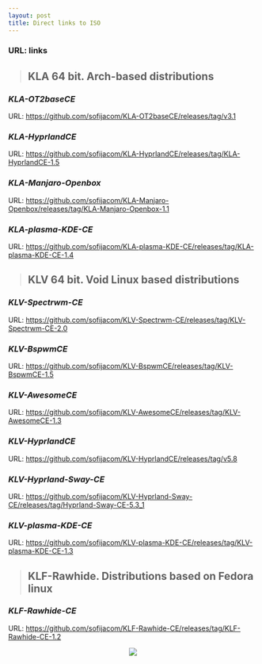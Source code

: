 ```yaml
---
layout: post
title: Direct links to ISO
---
```


### URL: links


> ## KLA 64 bit. Arch-based distributions

### _KLA-OT2baseCE_
URL: <https://github.com/sofijacom/KLA-OT2baseCE/releases/tag/v3.1>


### _KLA-HyprlandCE_
URL: <https://github.com/sofijacom/KLA-HyprlandCE/releases/tag/KLA-HyprlandCE-1.5>


### _KLA-Manjaro-Openbox_
URL: <https://github.com/sofijacom/KLA-Manjaro-Openbox/releases/tag/KLA-Manjaro-Openbox-1.1>

### _KLA-plasma-KDE-CE_
URL: <https://github.com/sofijacom/KLA-plasma-KDE-CE/releases/tag/KLA-plasma-KDE-CE-1.4>


> ## KLV 64 bit. Void Linux based distributions

### _KLV-Spectrwm-CE_
URL: <https://github.com/sofijacom/KLV-Spectrwm-CE/releases/tag/KLV-Spectrwm-CE-2.0>


### _KLV-BspwmCE_
URL: <https://github.com/sofijacom/KLV-BspwmCE/releases/tag/KLV-BspwmCE-1.5>


### _KLV-AwesomeCE_
URL: <https://github.com/sofijacom/KLV-AwesomeCE/releases/tag/KLV-AwesomeCE-1.3>


### _KLV-HyprlandCE_
URL: <https://github.com/sofijacom/KLV-HyprlandCE/releases/tag/v5.8>


### _KLV-Hyprland-Sway-CE_
URL: <https://github.com/sofijacom/KLV-Hyprland-Sway-CE/releases/tag/Hyprland-Sway-CE-5.3_1>


### _KLV-plasma-KDE-CE_
URL: <https://github.com/sofijacom/KLV-plasma-KDE-CE/releases/tag/KLV-plasma-KDE-CE-1.3>


> ## KLF-Rawhide. Distributions based on Fedora linux

### _KLF-Rawhide-CE_
URL: <https://github.com/sofijacom/KLF-Rawhide-CE/releases/tag/KLF-Rawhide-CE-1.2>
 


<p align="center">
  
  <img src="https://github.com/user-attachments/assets/6c640e94-03b1-4425-8345-e8bde37252a5" />  
</p>

